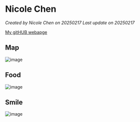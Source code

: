 # Nicole Chen


*Created by Nicole Chen on 20250217 Last update on 20250217*

[My gitHUB webapge](https://github.com/pycnicole)

## Map
![image](https://github.com/user-attachments/assets/ae347e08-9214-4e69-9bee-e9f20ba1a61a)

## Food
![image](https://github.com/user-attachments/assets/c835b4c0-cf42-47cd-8c47-fa6b7855798d)

## Smile
![image](https://github.com/user-attachments/assets/e9306c62-f07d-4f4c-91b7-089a59c39de5)

